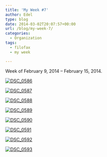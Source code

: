 ```yaml
---
title: 'My Week #7'
author: Edel
type: blog
date: 2014-03-02T20:07:57+00:00
url: /blog/my-week-7/
categories:
  - Organization
tags:
  - filofax
  - my week

---
```

Week of February 9, 2014 &#8211; February 15, 2014.

[<img src="http://erzadel.net/blog/wp-content/uploads/2014/03/DSC_0586-1024x678.jpg" alt="DSC_0586" class="img-responsive" />][1]

[<img src="http://erzadel.net/blog/wp-content/uploads/2014/03/DSC_0587-1024x678.jpg" alt="DSC_0587" class="img-responsive" />][2]

[<img src="http://erzadel.net/blog/wp-content/uploads/2014/03/DSC_0588-1024x678.jpg" alt="DSC_0588" class="img-responsive" />][3]

[<img src="http://erzadel.net/blog/wp-content/uploads/2014/03/DSC_0589-1024x678.jpg" alt="DSC_0589" class="img-responsive" />][4]

[<img src="http://erzadel.net/blog/wp-content/uploads/2014/03/DSC_0590-1024x678.jpg" alt="DSC_0590" class="img-responsive" />][5]

[<img src="http://erzadel.net/blog/wp-content/uploads/2014/03/DSC_0591-1024x678.jpg" alt="DSC_0591" class="img-responsive" />][6]

[<img src="http://erzadel.net/blog/wp-content/uploads/2014/03/DSC_0592-1024x678.jpg" alt="DSC_0592" class="img-responsive" />][7]

[<img src="http://erzadel.net/blog/wp-content/uploads/2014/03/DSC_0593-1024x678.jpg" alt="DSC_0593" class="img-responsive" />][8]




 [1]: http://erzadel.net/blog/wp-content/uploads/2014/03/DSC_0586.jpg
 [2]: http://erzadel.net/blog/wp-content/uploads/2014/03/DSC_0587.jpg
 [3]: http://erzadel.net/blog/wp-content/uploads/2014/03/DSC_0588.jpg
 [4]: http://erzadel.net/blog/wp-content/uploads/2014/03/DSC_0589.jpg
 [5]: http://erzadel.net/blog/wp-content/uploads/2014/03/DSC_0590.jpg
 [6]: http://erzadel.net/blog/wp-content/uploads/2014/03/DSC_0591.jpg
 [7]: http://erzadel.net/blog/wp-content/uploads/2014/03/DSC_0592.jpg
 [8]: http://erzadel.net/blog/wp-content/uploads/2014/03/DSC_0593.jpg